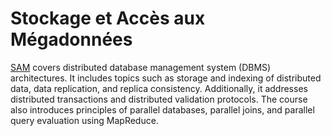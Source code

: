# Stockage et Accès aux Mégadonnées

[SAM](https://dac.lip6.fr/master/sam/) covers distributed database management system (DBMS) architectures. It includes topics such as storage and indexing of distributed data, data replication, and replica consistency. Additionally, it addresses distributed transactions and distributed validation protocols. The course also introduces principles of parallel databases, parallel joins, and parallel query evaluation using MapReduce.